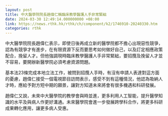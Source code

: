 ```yaml
---
layout: post
title: 中大醫學院院長趙偉仁稱臨床教學醫護人手非常緊絀
date: 2024-03-30 12:49:14.000000000 +08:00
link: https://news.rthk.hk/rthk/ch/component/k2/1746910-20240330.htm
categories: rthk
---
```


中大醫學院院長趙偉仁表示，即使日後再成立新的醫學院都不擔心出現惡性競爭，認為有競爭才有進步，在有限資源下反而要思考如何做好自己，以及訂定相應政策配合，挽留人才。但他強調現時臨床教學醫護人手非常緊絀，要招攬及挽留人才並不容易，要開辦新醫學院必須考慮資源問題。

基本法23條完成本地立法工作，被問到招攬人手時，有沒有申請人表達對這方面的憂慮，趙偉仁接受一個電視節目訪問表示，感受不到有這種情況，他認為吸納人才時，應給予對方短中期的願景，讓對方知道未來將會有很多機遇和科研發展。

趙偉仁又說，未來中大醫學院的教學會與時並進，更多利用人工智能，提升醫學知識的水平及與病人作更好溝通。未來醫學院會進一步發展跨學科合作，將更多科研成果轉化應用，讓更多病人受惠。
